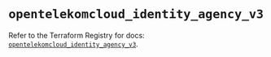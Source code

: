 # `opentelekomcloud_identity_agency_v3`

Refer to the Terraform Registry for docs: [`opentelekomcloud_identity_agency_v3`](https://registry.terraform.io/providers/opentelekomcloud/opentelekomcloud/1.36.18/docs/resources/identity_agency_v3).
